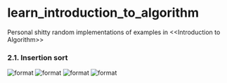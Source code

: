 # learn_introduction_to_algorithm
Personal shitty random implementations of examples in &lt;&lt;Introduction to Algorithm>>

### 2.1. Insertion sort
![format](https://github.com/BHa2R00/learn_introduction_to_algorithm/blob/main/rtl/20231210013147_494x456_scrot.png)
![format](https://github.com/BHa2R00/learn_introduction_to_algorithm/blob/main/rtl/20231210013201_571x436_scrot.png)
![format](https://github.com/BHa2R00/learn_introduction_to_algorithm/blob/main/tb/20231210111313_1577x521_scrot.png)
![format](https://github.com/BHa2R00/learn_introduction_to_algorithm/blob/main/tb/20231210040058_1553x572_scrot.png)
